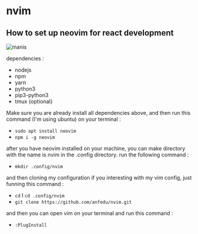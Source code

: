 # nvim
## How to set up neovim for react development

![manis](https://user-images.githubusercontent.com/61808981/87311437-6cfc9b00-c549-11ea-9785-9fd257163789.png)



dependencies : 
* nodejs
* npm 
* yarn
* python3
* pip3-python3
* tmux {optional}

Make sure you are already install all dependencies above, and then run this command (I'm using ubuntu) on your terminal : 
* ```sudo apt install neovim```
* ```npm i -g neovim```

after you have neovim installed on your machine, you can make directory with the name is nvim in the .config directory. run the following command : 
* ```mkdir .config/nvim```

and then cloning my configuration if you interesting with my vim config, just funning this command : 
* ```cd```
I ```cd .config/nvim```
* ```git clone https://github.com/anfedu/nvim.git```

and then you can open vim on your terminal and run this command : 
* ```:PlugInstall```
